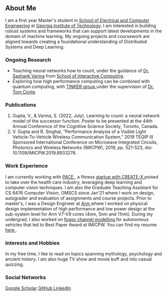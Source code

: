 ## About Me

I am a first year Master's student in <a href="https://www.ece.gatech.edu/" target="_blank">School of Electrical and Computer Engineering</a> at <a href="https://www.gatech.edu/" target="_blank">Georgia Institute of Technology</a>. I am interested in building robust systems and frameworks that can support latest developments in the domain of machine learning. My ongoing projects and coursework are aligned towards creating a foundational understanding of Distributed Systems and Deep Learning.

### Ongoing Research

- Teaching neural networks how to count, under the guidance of <a href="https://psychology.gatech.edu/sashank-varma" target="_blank">Dr. Sashank Varma</a> from <a href="https://ic.gatech.edu/" target="_blank">School of Interactive Computing</a>.
- Exploring how high performance computing can be combined with quantum computing, with <a href="http://prod.tinker.cc.gatech.edu/" target="_blank"> TINKER group </a> under the supervision of <a href="https://www.ece.gatech.edu/faculty-staff-directory/tom-conte" target="_blank">Dr. Tom Conte</a>.

### Publications

1. Gupta, V., & Varma, S. (2022, July). Learning to count: a neural network model of the successor function. Poster to be presented at the 44th Annual Conference of the Cognitive Science Society, Toronto, Canada.
2. V. Gupta and R. Singhal, "Performance Analysis of a Visible Light Vehicle-To-Vehicle Wireless Communication System," 2019 TEQIP III Sponsored International Conference on Microwave Integrated Circuits, Photonics and Wireless Networks (IMICPW), 2019, pp. 521-523, doi: 10.1109/IMICPW.2019.8933276.

### Work Experience

I am currently working with <a href="https://www.paceworkout.com/" target="_blank"> PACE </a>, a fitness <a href="https://previewday.create-x.gatech.edu/company/pace" target="_blank"> startup with CREATE-X </a>  poised to take over the health care industry, leveraging deep learning and computer vision techniques. I am also the Graduate Teaching Assistant for CS 6476 Computer Vision, OMSCS since Jan'21 where I work on design, autograder and evaluation of assignments and course projects. Prior to master's, I was a Design Engineer at <a href="https://www.arm.com/" target="_blank"> Arm </a>  where I worked on physical design implementation of high performance and low power design at the sub-system level for Arm V7-V9 cores (4nm, 5nm and 11nm). During my undergrad, I also worked on <a href="docs/papers/Performance_Analysis_of_a_Visible_Light_Vehicle-To-Vehicle_Wireless_Communication_System.pdf" target="_blank"> foggy channel modelling </a> for autonomous vehicles that led to Best Paper Award at IMICPW. You can find my resume <a href="docs/papers/Fall_summer_resume (1).pdf" target="_blank"> here </a>. 

### Interests and Hobbies

In my free time, I like to read on topics spanning mythology, psychology and ancient history. I am also huge TV show and movie buff and into casual quizzing.

### Social Networks

<p float="left">
<a href="https://scholar.google.com/citations?user=wyXqxjwAAAAJ&hl=en" target="_blank"> Google Scholar</a>
<a href="https://github.com/VimaGupta" target="_blank"> GitHub </a>
<a href="https://www.linkedin.com/in/vima-gupta/" target="_blank"> LinkedIn </a>
</p>
